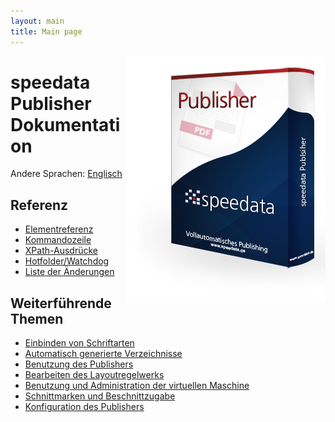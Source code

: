 ```yaml
---
layout: main
title: Main page
---
```

<p><img src="images/publisher.png" style="float:right;" alt="speedata Publisher"/></p>

speedata Publisher Dokumentation
================================

Andere Sprachen: [Englisch](index.html)

Referenz
--------

 * [Elementreferenz](commands-de/layout.html)
 * [Kommandozeile](description-de/commandline.html)
 * [XPath-Ausdrücke](description-de/xpath.html)
 * [Hotfolder/Watchdog](description-de/hotfolder.html)
 * [Liste der Änderungen](description-de/changelog.html)

Weiterführende Themen
---------------------

 * [Einbinden von Schriftarten](description-de/fonts.html)
 * [Automatisch generierte Verzeichnisse](description-de/directories.html)
 * [Benutzung des Publishers](description-de/publisherusage.html)
 * [Bearbeiten des Layoutregelwerks](description-de/xmlediting.html)
 * [Benutzung und Administration der virtuellen Maschine](description-de/vmusage.html)
 * [Schnittmarken und Beschnittzugabe](description-de/cutmarks.html)
 * [Konfiguration des Publishers](description-de/configuration.html)

